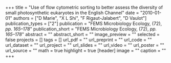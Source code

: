 +++
title = "Use of flow cytometric sorting to better assess the diversity of small photosynthetic eukaryotes in the English Channel"
date = "2010-01-01"
authors = ["D Marie", "X L Shi", "F Rigaut-Jalabert", "D Vaulot"]
publication_types = ["2"]
publication = "FEMS Microbiology Ecology, (72), _pp. 165–178_"
publication_short = "FEMS Microbiology Ecology, (72), _pp. 165–178_"
abstract = ""
abstract_short = ""
image_preview = ""
selected = false
projects = []
tags = []
url_pdf = ""
url_preprint = ""
url_code = ""
url_dataset = ""
url_project = ""
url_slides = ""
url_video = ""
url_poster = ""
url_source = ""
math = true
highlight = true
[header]
image = ""
caption = ""
+++
